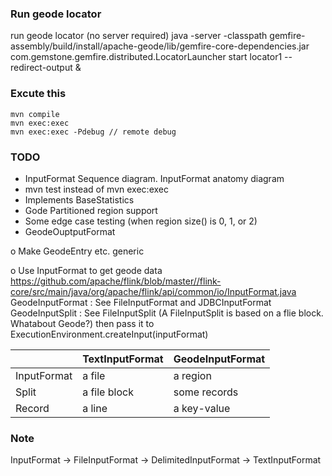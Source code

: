 ### Run geode locator
run geode locator (no server required)
java -server -classpath gemfire-assembly/build/install/apache-geode/lib/gemfire-core-dependencies.jar com.gemstone.gemfire.distributed.LocatorLauncher start locator1 --redirect-output  &



### Excute this
```
mvn compile
mvn exec:exec
mvn exec:exec -Pdebug // remote debug
```

### TODO
- InputFormat Sequence diagram. InputFormat anatomy diagram
- mvn test instead of mvn exec:exec
- Implements BaseStatistics
- Gode Partitioned region support
- Some edge case testing (when region size() is 0, 1, or 2)
- GeodeOuptputFormat

o Make GeodeEntry etc. generic

o Use InputFormat to get geode data
	https://github.com/apache/flink/blob/master//flink-core/src/main/java/org/apache/flink/api/common/io/InputFormat.java
    GeodeInputFormat : See FileInputFormat and JDBCInputFormat
	GeodeInputSplit : See FileInputSplit (A FileInputSplit is based on a flie block. Whatabout Geode?)
	then pass it to ExecutionEnvironment.createInput(inputFormat) 

|             | TextInputFormat | GeodeInputFormat |
|-------------|-----------------|------------------|
| InputFormat | a file          | a region         |
| Split       | a file block    | some records     |
| Record      | a line          | a key-value      |


### Note
InputFormat
-> FileInputFormat
   -> DelimitedInputFormat
      -> TextInputFormat


